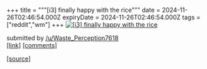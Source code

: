 +++
title = """[i3] finally happy with the rice"""
date = 2024-11-26T02:46:54.000Z
expiryDate = 2024-11-26T02:46:54.000Z
tags = ["reddit","wm"]
+++
[![[i3] finally happy with the rice](https://b.thumbs.redditmedia.com/EKNKEkhSGELEsMN0asSgr4s55hiFllty7WRuht95leM.jpg "[i3] finally happy with the rice")](https://www.reddit.com/r/unixporn/comments/1h01j9s/i3_finally_happy_with_the_rice/)

submitted by [/u/Waste\_Perception7618](https://www.reddit.com/user/Waste_Perception7618)  
[\[link\]](https://www.reddit.com/gallery/1h01j9s) [\[comments\]](https://www.reddit.com/r/unixporn/comments/1h01j9s/i3_finally_happy_with_the_rice/)

[[source]](https://www.reddit.com/r/unixporn/comments/1h01j9s/i3_finally_happy_with_the_rice/)
